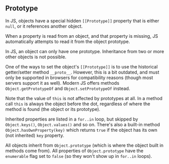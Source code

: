 ## Prototype

In JS, objects have a special hidden `[[Prototype]]` property that is either `null`, or it references another object.

When a property is read from an object, and that property is missing, JS automatically attempts to read it from the object prototype.

In JS, an object can only have one prototype. Inheritance from two or more other objects is not possible.

One of the ways to set the object's `[[Prototype]]` is to use the historical getter/setter method `__proto__`. However, this is a bit outdated, and must only be supported in browsers for compatibility reasons (though most servers support it as well). Modern JS offers methods `Object.getPrototypeOf` and `Object.setPrototypeOf` instead.

Note that the value of `this` is not affected by prototypes at all. In a method call `this` is always the object before the dot, regardless of where the method is found (the object or its prototype).

Inherited properties are listed in a `for..in` loop, but skipped by `Object.keys()`, `Object.values()` and so on. There's also a built-in method `Object.hasOwnProperty(key)` which returns `true` if the object has its own (not inherited) `key` property.

All objects inherit from `Object.prototype` (which is where the object built in methods come from). All properties of `Object.prototype` have the `enumerable` flag set to `false` (so they won't show up in `for..in` loops).
